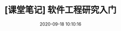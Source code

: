 ---
title: "[课堂笔记] 软件工程研究入门"
date: 2020-09-18 10:10:16
tags: lecture notes
categories:
description: 软件工程研究入门课堂笔记
---